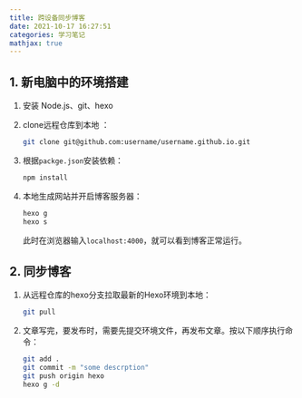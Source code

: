 ```yaml
---
title: 跨设备同步博客
date: 2021-10-17 16:27:51
categories: 学习笔记
mathjax: true
---
```


## 1. 新电脑中的环境搭建

1. 安装 Node.js、git、hexo

2. clone远程仓库到本地 ：

   ```bash
   git clone git@github.com:username/username.github.io.git
   ```

3. 根据`packge.json`安装依赖：

   ```bash
   npm install
   ```

4. 本地生成网站并开启博客服务器：

   ```bash
   hexo g 
   hexo s
   ```

   此时在浏览器输入`localhost:4000`，就可以看到博客正常运行。

## 2. 同步博客

1. 从远程仓库的hexo分支拉取最新的Hexo环境到本地：

   ```bash
   git pull
   ```

2. 文章写完，要发布时，需要先提交环境文件，再发布文章。按以下顺序执行命令：

   ```bash
   git add .
   git commit -m "some descrption"
   git push origin hexo
   hexo g -d
   ```

   
